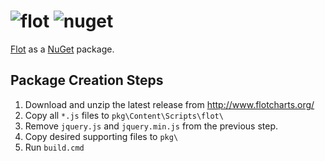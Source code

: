 ![flot](http://www.flotcharts.org/images/header.png) ![nuget](http://download-codeplex.sec.s-msft.com/Download?ProjectName=nuget&DownloadId=162974&Build=20527)
====================

[Flot](http://www.flotcharts.org/) as a [NuGet](https://nuget.org/) package.


Package Creation Steps
--------------------------

1. Download and unzip the latest release from http://www.flotcharts.org/
2. Copy all `*.js` files to `pkg\Content\Scripts\flot\`
3. Remove `jquery.js` and `jquery.min.js` from the previous step.
4. Copy desired supporting files to `pkg\`
5. Run `build.cmd`
